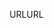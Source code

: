 <span data-ttu-id="95e14-101">URL</span><span class="sxs-lookup"><span data-stu-id="95e14-101">URL</span></span>